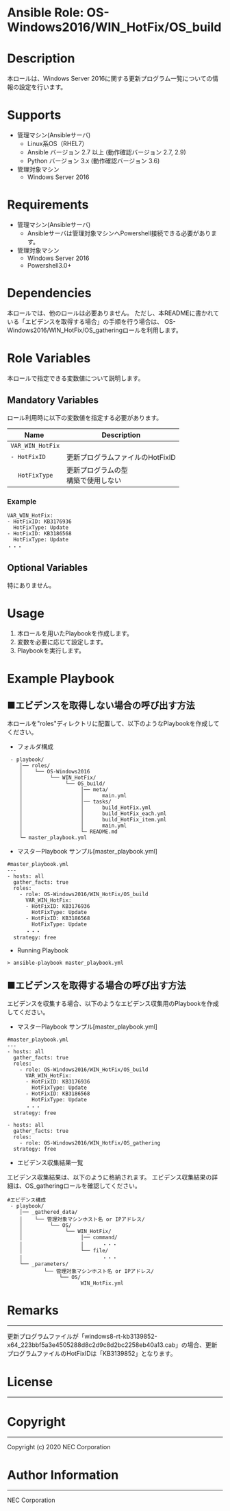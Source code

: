 Ansible Role: OS-Windows2016/WIN_HotFix/OS_build
=======================================================
# Description
本ロールは、Windows Server 2016に関する更新プログラム一覧についての情報の設定を行います。

# Supports
- 管理マシン(Ansibleサーバ)
  * Linux系OS（RHEL7）
  * Ansible バージョン 2.7 以上 (動作確認バージョン 2.7, 2.9)
  * Python バージョン 3.x  (動作確認バージョン 3.6)
- 管理対象マシン
  * Windows Server 2016

# Requirements
- 管理マシン(Ansibleサーバ)
  * Ansibleサーバは管理対象マシンへPowershell接続できる必要があります。
- 管理対象マシン
  * Windows Server 2016
  * Powershell3.0+

# Dependencies

本ロールでは、他のロールは必要ありません。
ただし、本READMEに書かれている「エビデンスを取得する場合」の手順を行う場合は、
OS-Windows2016/WIN_HotFix/OS_gatheringロールを利用します。

# Role Variables

本ロールで指定できる変数値について説明します。

## Mandatory Variables

ロール利用時に以下の変数値を指定する必要があります。

| Name | Description | 
| ---- | ----------- | 
| `VAR_WIN_HotFix` |     | 
| `- HotFixID` | 更新プログラムファイルのHotFixID | 
| &nbsp;&nbsp;&nbsp;&nbsp;`HotFixType` | 更新プログラムの型<br>構築で使用しない | 

### Example
~~~
VAR_WIN_HotFix:
- HotFixID: KB3176936
  HotFixType: Update
- HotFixID: KB3186568
  HotFixType: Update
・・・
~~~


## Optional Variables

特にありません。

# Usage

1. 本ロールを用いたPlaybookを作成します。
2. 変数を必要に応じて設定します。
3. Playbookを実行します。

# Example Playbook

## ■エビデンスを取得しない場合の呼び出す方法

本ロールを"roles"ディレクトリに配置して、以下のようなPlaybookを作成してください。

- フォルダ構成

~~~
 - playbook/
    │── roles/
    │    └── OS-Windows2016
    │         └── WIN_HotFix/
    │              └── OS_build/
    │                   │── meta/
    │                   │      main.yml
    │                   │── tasks/
    │                   │      build_HotFix.yml
    │                   │      build_HotFix_each.yml
    │                   │      build_HotFix_item.yml
    │                   │      main.yml
    │                   └─ README.md
    └─ master_playbook.yml
~~~

- マスターPlaybook サンプル[master_playbook.yml]

~~~
#master_playbook.yml
---
- hosts: all
  gather_facts: true
  roles:
    - role: OS-Windows2016/WIN_HotFix/OS_build
      VAR_WIN_HotFix:
      - HotFixID: KB3176936
        HotFixType: Update
      - HotFixID: KB3186568
        HotFixType: Update
      ・・・
  strategy: free
~~~

- Running Playbook

~~~
> ansible-playbook master_playbook.yml
~~~

## ■エビデンスを取得する場合の呼び出す方法

エビデンスを収集する場合、以下のようなエビデンス収集用のPlaybookを作成してください。  

- マスターPlaybook サンプル[master_playbook.yml]

~~~
#master_playbook.yml
---
- hosts: all
  gather_facts: true
  roles:
    - role: OS-Windows2016/WIN_HotFix/OS_build
      VAR_WIN_HotFix:
      - HotFixID: KB3176936
        HotFixType: Update
      - HotFixID: KB3186568
        HotFixType: Update
      ・・・
  strategy: free

- hosts: all
  gather_facts: true
  roles:
    - role: OS-Windows2016/WIN_HotFix/OS_gathering
  strategy: free
~~~

- エビデンス収集結果一覧

エビデンス収集結果は、以下のように格納されます。
エビデンス収集結果の詳細は、OS_gatheringロールを確認してください。

~~~
#エビデンス構成
 - playbook/
    │── _gathered_data/
    │    └── 管理対象マシンホスト名 or IPアドレス/
    │         └── OS/
    │              └── WIN_HotFix/
    │                   │── command/
    │                   │      ・・・
    │                   └── file/
    │                          ・・・
    └── _parameters/
            └── 管理対象マシンホスト名 or IPアドレス/
                 └── OS/
                        WIN_HotFix.yml
~~~

# Remarks
-------
更新プログラムファイルが「windows8-rt-kb3139852-x64_223bbf5a3e4505288d8c2d9c8d2bc2258eb40a13.cab」の場合、更新プログラムファイルのHotFixIDは「KB3139852」となります。

# License
-------

# Copyright
---------
Copyright (c) 2020 NEC Corporation

# Author Information
------------------
NEC Corporation
